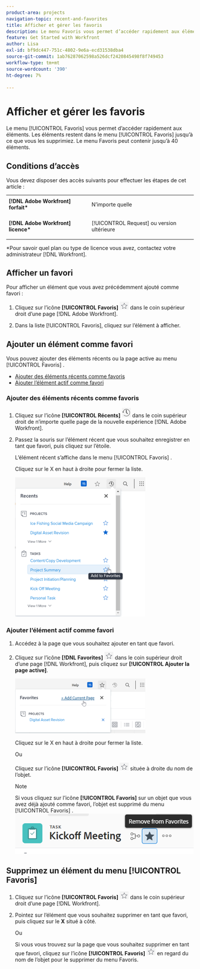 ```yaml
---
product-area: projects
navigation-topic: recent-and-favorites
title: Afficher et gérer les favoris
description: Le menu Favoris vous permet d’accéder rapidement aux éléments. Les éléments restent dans le menu Favoris jusqu’à ce que vous les supprimiez. Le menu Favoris peut contenir jusqu’à 40 éléments.
feature: Get Started with Workfront
author: Lisa
exl-id: bf9dc447-751c-4802-9e6a-ecd31538dba4
source-git-commit: 1ab76287062598a526dcf2420845498f8f749453
workflow-type: tm+mt
source-wordcount: '390'
ht-degree: 7%

---
```


# Afficher et gérer les favoris

Le menu [!UICONTROL Favoris] vous permet d’accéder rapidement aux éléments. Les éléments restent dans le menu [!UICONTROL Favoris] jusqu’à ce que vous les supprimiez. Le menu Favoris peut contenir jusqu’à 40 éléments.

## Conditions d’accès

Vous devez disposer des accès suivants pour effectuer les étapes de cet article :

<table style="table-layout:auto"> 
 <col> 
 </col> 
 <col> 
 </col> 
 <tbody> 
  <tr> 
   <td role="rowheader"><strong>[!DNL Adobe Workfront] forfait*</strong></td> 
   <td> <p>N’importe quelle</p> </td> 
  </tr> 
  <tr> 
   <td role="rowheader"><strong>[!DNL Adobe Workfront] licence*</strong></td> 
   <td> <p>[!UICONTROL Request] ou version ultérieure</p> </td> 
  </tr> 
 </tbody> 
</table>

&#42;Pour savoir quel plan ou type de licence vous avez, contactez votre administrateur [!DNL Workfront].

## Afficher un favori

Pour afficher un élément que vous avez précédemment ajouté comme favori :

1. Cliquez sur l’icône **[!UICONTROL Favoris]** ![](assets/favorites-icon.png) dans le coin supérieur droit d’une page [!DNL Adobe Workfront].

1. Dans la liste [!UICONTROL Favoris], cliquez sur l’élément à afficher.

## Ajouter un élément comme favori

Vous pouvez ajouter des éléments récents ou la page active au menu [!UICONTROL Favoris] .

* [Ajouter des éléments récents comme favoris](#add-recent-items-as-a-favorite)
* [Ajouter l’élément actif comme favori](#add-the-current-item-as-a-favorite)

### Ajouter des éléments récents comme favoris

1. Cliquez sur l’icône **[!UICONTROL Récents]** ![[!UICONTROL Récents]](assets/recents-icon-40x43.png) dans le coin supérieur droit de n’importe quelle page de la nouvelle expérience [!DNL Adobe Workfront].
1. Passez la souris sur l’élément récent que vous souhaitez enregistrer en tant que favori, puis cliquez sur l’étoile.

   L’élément récent s’affiche dans le menu [!UICONTROL Favoris] .

   Cliquez sur le X en haut à droite pour fermer la liste.

   ![Favori d’un élément récent](assets/favorite-recent-item-2022-350x375.png)

### Ajouter l’élément actif comme favori

1. Accédez à la page que vous souhaitez ajouter en tant que favori.
1. Cliquez sur l’icône **[!DNL Favorites]** ![](assets/favorites-icon.png) dans le coin supérieur droit d’une page [!DNL Workfront], puis cliquez sur **[!UICONTROL Ajouter la page active]**.

   ![Ajouter la page active aux favoris](assets/add-current-page-favorite-2022-350x147.png)

   Cliquez sur le X en haut à droite pour fermer la liste.

   Ou

   Cliquez sur l’icône **[!UICONTROL Favoris]** ![](assets/favorites-icon.png) située à droite du nom de l’objet.

   >[!NOTE]
   >
   >Si vous cliquez sur l’icône **[!UICONTROL Favoris]** sur un objet que vous avez déjà ajouté comme favori, l’objet est supprimé du menu [!UICONTROL Favoris] .\
   >![](assets/nwe-remove-from-favorites-350x52.png)

## Supprimez un élément du menu [!UICONTROL Favoris]

1. Cliquez sur l’icône **[!UICONTROL Favoris]** ![](assets/favorites-icon.png) dans le coin supérieur droit d’une page [!DNL Workfront].

1. Pointez sur l’élément que vous souhaitez supprimer en tant que favori, puis cliquez sur le **X** situé à côté.

   Ou

   Si vous vous trouvez sur la page que vous souhaitez supprimer en tant que favori, cliquez sur l’icône **[!UICONTROL Favoris]** ![](assets/favorites-icon.png) en regard du nom de l’objet pour le supprimer du menu Favoris.
